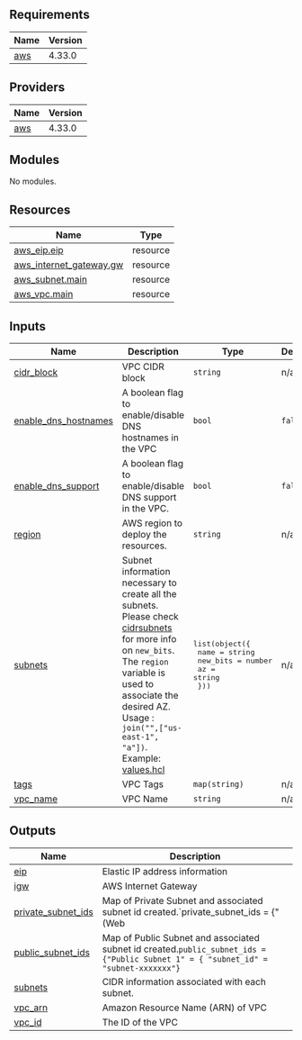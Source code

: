 <!-- BEGIN_TF_DOCS -->
## Requirements

| Name | Version |
|------|---------|
| <a name="requirement_aws"></a> [aws](#requirement\_aws) | 4.33.0 |

## Providers

| Name | Version |
|------|---------|
| <a name="provider_aws"></a> [aws](#provider\_aws) | 4.33.0 |

## Modules

No modules.

## Resources

| Name | Type |
|------|------|
| [aws_eip.eip](https://registry.terraform.io/providers/hashicorp/aws/4.33.0/docs/resources/eip) | resource |
| [aws_internet_gateway.gw](https://registry.terraform.io/providers/hashicorp/aws/4.33.0/docs/resources/internet_gateway) | resource |
| [aws_subnet.main](https://registry.terraform.io/providers/hashicorp/aws/4.33.0/docs/resources/subnet) | resource |
| [aws_vpc.main](https://registry.terraform.io/providers/hashicorp/aws/4.33.0/docs/resources/vpc) | resource |

## Inputs

| Name | Description | Type | Default | Required |
|------|-------------|------|---------|:--------:|
| <a name="input_cidr_block"></a> [cidr\_block](#input\_cidr\_block) | VPC CIDR block | `string` | n/a | yes |
| <a name="input_enable_dns_hostnames"></a> [enable\_dns\_hostnames](#input\_enable\_dns\_hostnames) | A boolean flag to enable/disable DNS hostnames in the VPC | `bool` | `false` | no |
| <a name="input_enable_dns_support"></a> [enable\_dns\_support](#input\_enable\_dns\_support) | A boolean flag to enable/disable DNS support in the VPC. | `bool` | `false` | no |
| <a name="input_region"></a> [region](#input\_region) | AWS region to deploy the resources. | `string` | n/a | yes |
| <a name="input_subnets"></a> [subnets](#input\_subnets) | Subnet information necessary to create all the subnets. Please check [cidrsubnets](https://www.terraform.io/language/functions/cidrsubnets) for more info on `new_bits`. The `region` variable is used to associate the desired AZ. Usage : `join("",["us-east-1", "a"])`. Example: [values.hcl](https://github.com/SP-UT/vpc/blob/main/values.hcl#L15) | <pre>list(object({<br>    name     = string<br>    new_bits = number<br>    az       = string<br>  }))</pre> | n/a | yes |
| <a name="input_tags"></a> [tags](#input\_tags) | VPC Tags | `map(string)` | n/a | yes |
| <a name="input_vpc_name"></a> [vpc\_name](#input\_vpc\_name) | VPC Name | `string` | n/a | yes |

## Outputs

| Name | Description |
|------|-------------|
| <a name="output_eip"></a> [eip](#output\_eip) | Elastic IP address information |
| <a name="output_igw"></a> [igw](#output\_igw) | AWS Internet Gateway |
| <a name="output_private_subnet_ids"></a> [private\_subnet\_ids](#output\_private\_subnet\_ids) | Map of Private Subnet and associated subnet id created.`private_subnet_ids = {"(Web | Data) Subnet 1" = { "subnet_id" = "subnet-xxxxxxx"}` |
| <a name="output_public_subnet_ids"></a> [public\_subnet\_ids](#output\_public\_subnet\_ids) | Map of Public Subnet and associated subnet id created.`public_subnet_ids = {"Public Subnet 1" = { "subnet_id" = "subnet-xxxxxxx"}` |
| <a name="output_subnets"></a> [subnets](#output\_subnets) | CIDR information associated with each subnet. |
| <a name="output_vpc_arn"></a> [vpc\_arn](#output\_vpc\_arn) | Amazon Resource Name (ARN) of VPC |
| <a name="output_vpc_id"></a> [vpc\_id](#output\_vpc\_id) | The ID of the VPC |
<!-- END_TF_DOCS -->
